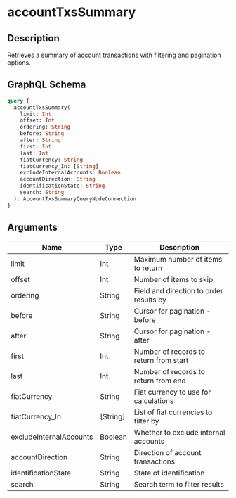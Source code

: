 # accountTxsSummary

## Description
Retrieves a summary of account transactions with filtering and pagination options.

## GraphQL Schema
```graphql
query {
  accountTxsSummary(
    limit: Int
    offset: Int
    ordering: String
    before: String
    after: String
    first: Int
    last: Int
    fiatCurrency: String
    fiatCurrency_In: [String]
    excludeInternalAccounts: Boolean
    accountDirection: String
    identificationState: String
    search: String
  ): AccountTxsSummaryQueryNodeConnection
}
```

## Arguments
| Name | Type | Description |
|------|------|-------------|
| limit | Int | Maximum number of items to return |
| offset | Int | Number of items to skip |
| ordering | String | Field and direction to order results by |
| before | String | Cursor for pagination - before |
| after | String | Cursor for pagination - after |
| first | Int | Number of records to return from start |
| last | Int | Number of records to return from end |
| fiatCurrency | String | Fiat currency to use for calculations |
| fiatCurrency_In | [String] | List of fiat currencies to filter by |
| excludeInternalAccounts | Boolean | Whether to exclude internal accounts |
| accountDirection | String | Direction of account transactions |
| identificationState | String | State of identification |
| search | String | Search term to filter results |